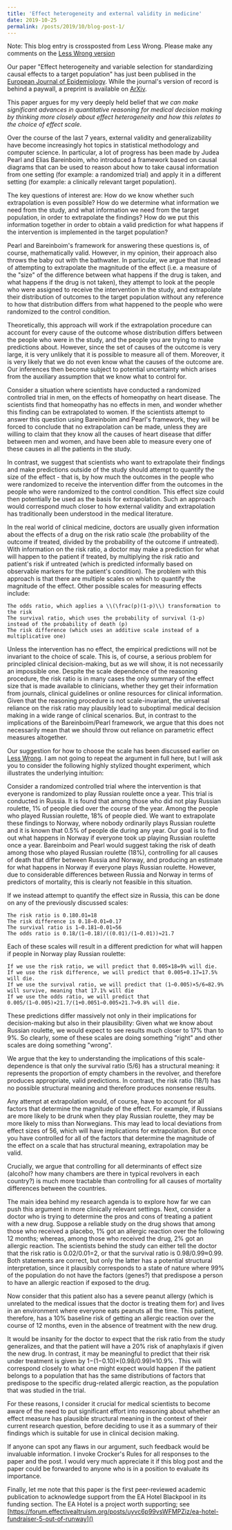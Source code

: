 ```yaml
---
title: 'Effect heterogeneity and external validity in medicine'
date: 2019-10-25
permalink: /posts/2019/10/blog-post-1/
---
```


Note: This blog entry is crossposted from Less Wrong. Please make any comments on the [Less Wrong version](https://www.lesswrong.com/posts/wwbrvumMWhDfeo652/effect-heterogeneity-and-external-validity-in-medicine)

Our paper "Effect heterogeneity and variable selection for standardizing causal effects to a target population" has just been publised in the [European Journal of Epidemiology](https://link.springer.com/article/10.1007/s10654-019-00571-w). While the journal's version of record is behind a paywall, a preprint is available on [ArXiv](https://arxiv.org/pdf/1610.00068.pdf).   

This paper argues for my very deeply held belief that *we can make significant advances in quantitative reasoning for medical decision making by thinking more closely about effect heterogeneity and how this relates to the choice of effect scale*. 

Over the course of the last 7 years, external validity and generalizability have become increasingly hot topics in statistical methodology and computer science. In particular, a lot of progress has been made by Judea Pearl and Elias Bareinboim, who introduced a framework based on causal diagrams that can be used to reason about how to take causal information from one setting (for example: a randomized trial) and apply it in a different setting (for example: a clinically relevant target population). 

The key questions of interest are:  How do we know whether such extrapolation is even possible? How do we determine what information we need from the study, and what information we need from the target population, in order to extrapolate the findings? How do we put this information together in order to obtain a valid prediction for what happens if the intervention is implemented in the target population?

Pearl and Bareinboim's framework for answering these questions is, of course, mathematically valid. However, in my opinion, their approach also throws the baby out with the bathwater.  In particular, we argue that instead of attempting to extrapolate the magnitude of the effect (i.e. a measure of the "size" of the difference between what happens if the drug is taken, and what happens if the drug is not taken), they attempt to look at the people who were assigned to receive the intervention in the study, and extrapolate their distribution of outcomes to the target population without any reference to how that distribution differs from what happened to the people who were randomized to the control condition.

Theoretically, this approach will work if the extrapolation procedure can account for every cause of the outcome whose distribution differs between the people who were in the study, and the people you are trying to make predictions about. However, since the set of causes of the outcome is very large, it is very unlikely that it is possible to measure all of them. Moreover, it is very likely that we do not even know what the causes of the outcome are. Our inferences then become subject to potential uncertainty which arises from the auxiliary assumption that we know what to control for.

Consider a situation where scientists have conducted a randomized controlled trial in men, on the effects of homeopathy on heart disease. The scientists find that homeopathy has no effects in men, and wonder whether this finding can be extrapolated to women. If the scientists attempt to answer this question using Bareinboim and Pearl's framework, they will be forced to conclude that no extrapolation can be made, unless they are willing to claim that they know all the causes of heart disease that differ between men and women, and have been able to measure every one of these causes in all the patients in the study.  

In contrast, we suggest that scientists who want to extrapolate their findings and make predictions outside of the study should attempt to quantify the size of the effect - that is, by how much the outcomes in the people who were randomized to receive the intervention differ from the outcomes in the people who were randomized to the control condition. This effect size could then potentially be used as the basis for extrapolation. Such an approach would correspond much closer to how external validity and extrapolation has traditionally been understood in the medical literature. 

In the real world of clinical medicine, doctors are usually given information about the effects of a drug on the risk ratio scale (the probability of the outcome if treated, divided by the probability of the outcome if untreated). With information on the risk ratio, a doctor may make a prediction for what will happen to the patient if treated, by multiplying the risk ratio and patient's risk if untreated (which is predicted informally based on observable markers for the patient's condition). 
The problem with this approach is that there are multiple scales on which to quantify the magnitude of the effect. Other possible scales for measuring effects include:

    The odds ratio, which applies a \\(\frac(p)(1-p)\\) transformation to the risk
    The survival ratio, which uses the probability of survival (1-p) instead of the probability of death (p)
    The risk difference (which uses an additive scale instead of a multiplicative one)

Unless the intervention has no effect, the empirical predictions will not be invariant to the choice of scale. This is, of course, a serious problem for principled clinical decision-making, but as we will show, it is not necessarily an impossible one. 
Despite the scale dependence of the reasoning procedure, the risk ratio is in many cases the only summary of the effect size that is made available to clinicians, whether they get their information from journals, clinical guidelines or online resources for clinical information. Given that the reasoning procedure is not scale-invariant, the universal reliance on the risk ratio may plausibly lead to suboptimal medical decision making in a wide range of clinical scenarios. But, in contrast to the implications of the Bareinboim/Pearl framework, we argue that this does not necessarily mean that we should throw out reliance on parametric effect measures altogether. 

Our suggestion for how to choose the scale has been discussed earlier on [Less Wrong](https://www.lesswrong.com/posts/K3d93AfFE5owfpkx4/counterfactual-outcome-state-transition-parameters%5D(https://www.lesswrong.com/posts/wwbrvumMWhDfeo652/effect-heterogeneity-and-external-validity-in-medicine)). I am not going to repeat the argument in full here, but I will ask you to consider the following highly stylized thought experiment, which illustrates the underlying intuition:

Consider a randomized controlled trial where the intervention is that everyone is randomized to play Russian roulette once a year. This trial is conducted in Russia. It is found that among those who did not play Russian roulette, 1% of people died over the course of the year. Among the people who played Russian roulette, 18% of people died. We want to extrapolate these findings to Norway, where nobody ordinarily plays Russian roulette and it is known that 0.5% of people die during any year. Our goal is to find out what happens in Norway if everyone took up playing Russian roulette once a year. 
Bareinboim and Pearl would suggest taking the risk of death among those who played Russian roulette (18%), controlling for all causes of death that differ between Russia and Norway, and producing an estimate for what happens in Norway if everyone plays Russian roulette. However, due to considerable differences between Russia and Norway in terms of predictors of mortality, this is clearly not feasible in this situation.  

If we instead attempt to quantify the effect size in Russia, this can be done on any of the previously discussed scales:  

    The risk ratio is 0.180.01=18
    The risk difference is 0.18−0.01=0.17 
    The survival ratio is 1−0.181−0.01≈56
    The odds ratio is 0.18/(1−0.18)/((0.01)/(1−0.01))≈21.7

Each of these scales will result in a different prediction for what will happen if people in Norway play Russian roulette: 

    If we use the risk ratio, we will predict that 0.005×18=9% will die.  
    If we use the risk difference, we will predict that 0.005+0.17=17.5% will die. 
    If we use the survival ratio, we will predict that (1−0.005)×5/6≈82.9% will survive, meaning that 17.1% will die
    If we use the odds ratio, we will predict that 0.005/(1−0.005)×21.7/(1+0.0051−0.005×21.7≈9.8% will die.

These predictions differ massively not only in their implications for decision-making but also in their plausibility: Given what we know about Russian roulette, we would expect to see results much closer to 17% than to 9%.  So clearly, some of these scales are doing something "right"  and other scales are doing something "wrong". 

We argue that the key to understanding the implications of this scale-dependence is that only the survival ratio (5/6) has a structural meaning: it represents the proportion of empty chambers in the revolver, and therefore produces appropriate, valid predictions. In contrast, the risk ratio (18/1) has no possible structural meaning and therefore produces nonsense results.  

Any attempt at extrapolation would, of course, have to account for all factors that determine the magnitude of the effect. For example, if Russians are more likely to be drunk when they play Russian roulette, they may be more likely to miss than Norwegians. This may lead to local deviations from effect sizes of 56, which will have implications for extrapolation. But once you have controlled for all of the factors that determine the magnitude of the effect on a scale that has structural meaning, extrapolation may be valid. 

Crucially, we argue that controlling for all determinants of effect size (alcohol? how many chambers are there in typical revolvers in each country?) is much more tractable than controlling for all causes of mortality differences between the countries.

The main idea behind my research agenda is to explore how far we can push this argument in more clinically relevant settings. Next, consider a doctor who is trying to determine the pros and cons of treating a patient with a new drug. Suppose a reliable study on the drug shows that among those who received a placebo, 1% got an allergic reaction over the following 12 months; whereas, among those who received the drug, 2% got an allergic reaction. 
The scientists behind the study can either tell the doctor that the risk ratio is 0.02/0.01=2, or that the survival ratio is 0.98/0.99≈0.99. Both statements are correct, but only the latter has a potential structural interpretation, since it plausibly corresponds to a state of nature where 99% of the population do not have the factors (genes?) that predispose a person to have an allergic reaction if exposed to the drug. 

Now consider that this patient also has a severe peanut allergy (which is unrelated to the medical issues that the doctor is treating them for) and lives in an environment where everyone eats peanuts all the time. This patient, therefore, has a 10% baseline risk of getting an allergic reaction over the course of 12 months, even in the absence of treatment with the new drug. 

It would be insanity for the doctor to expect that the risk ratio from the study generalizes, and that the patient will have a 20% risk of anaphylaxis if given the new drug. In contrast, it may be meaningful to predict that their risk under treatment is given by 1−(1−0.10)×(0.98/0.99)≈10.9% . This will correspond closely to what one might expect would happen if the patient belongs to a population that has the same distributions of factors that predispose to the specific drug-related allergic reaction,  as the population that was studied in the trial.

For these reasons, I consider it crucial for medical scientists to become aware of the need to put significant effort into reasoning about whether an effect measure has plausible structural meaning in the context of their current research question, before deciding to use it as a summary of their findings which is suitable for use in clinical decision making.  

If anyone can spot any flaws in our argument, such feedback would be invaluable information. I invoke Crocker's Rules for all responses to the paper and the post. I would very much appreciate it if this blog post and the paper could be forwarded to anyone who is in a position to evaluate its importance.

Finally, let me note that this paper is the first peer-reviewed academic publication to acknowledge support from the EA Hotel Blackpool in its funding section. The EA Hotel is a project worth supporting; see [https://forum.effectivealtruism.org/posts/uyvc6p99vsWFMPZiz/ea-hotel-fundraiser-5-out-of-runway]()